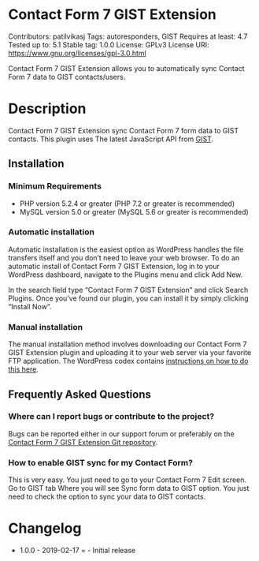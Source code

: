 # Contact Form 7 GIST Extension 

Contributors: patilvikasj 
Tags: autoresponders, GIST 
Requires at least: 4.7 
Tested up to: 5.1 Stable
tag: 1.0.0 License: 
GPLv3 License URI: https://www.gnu.org/licenses/gpl-3.0.html

Contact Form 7 GIST Extension allows you to automatically sync Contact
Form 7 data to GIST contacts/users.

# Description 

Contact Form 7 GIST Extension sync Contact Form 7 form data to GIST
contacts. This plugin uses The latest JavaScript API from
[GIST](https://docs.getgist.com/article/28-the-gist-javascript-api).

## Installation

### Minimum Requirements

-   PHP version 5.2.4 or greater (PHP 7.2 or greater is recommended)
-   MySQL version 5.0 or greater (MySQL 5.6 or greater is recommended)

### Automatic installation

Automatic installation is the easiest option as WordPress handles the
file transfers itself and you don’t need to leave your web browser. To
do an automatic install of Contact Form 7 GIST Extension, log in to your
WordPress dashboard, navigate to the Plugins menu and click Add New.

In the search field type “Contact Form 7 GIST Extension” and click
Search Plugins. Once you’ve found our plugin, you can install it by
simply clicking “Install Now”.

### Manual installation

The manual installation method involves downloading our Contact Form 7
GIST Extension plugin and uploading it to your web server via your
favorite FTP application. The WordPress codex contains [instructions on
how to do this
here](https://codex.wordpress.org/Managing_Plugins#Manual_Plugin_Installation).

## Frequently Asked Questions

### Where can I report bugs or contribute to the project?

Bugs can be reported either in our support forum or preferably on the
[Contact Form 7 GIST Extension Git
repository](https://github.com/patilvikasj/cf7-gist/issues).

### How to enable GIST sync for my Contact Form?

This is very easy. You just need to go to your Contact Form 7 Edit
screen. Go to GIST tab Where you will see Sync form data to GIST option.
You just need to check the option to sync your data to GIST contacts.

# Changelog

- 1.0.0 - 2019-02-17 = - Initial release
